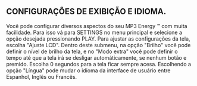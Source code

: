## CONFIGURAÇÕES DE EXIBIÇÃO E IDIOMA.

Você pode configurar diversos aspectos do seu MP3 Energy ™ com muita facilidade. Para isso vá para SETTINGS no menu principal e selecione a opção desejada pressionando PLAY.
Para ajustar as configurações da tela, escolha "Ajuste LCD". Dentro deste submenu, na opção "Brilho" você pode definir o nível de brilho da tela, e no "Modo extra" você pode definir o tempo até que a tela irá se desligar automáticamente, se nenhum botão e premido. Escolha 0 segundos para a tela ficar sempre acesa.
Escolhendo a opção "Língua" pode mudar o idioma da interface de usuário entre Espanhol, Inglês ou Francês.
